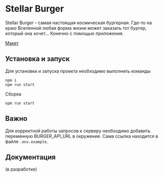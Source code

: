 # Stellar Burger
Stellar Burger - самая настоящая космическая бургерная. Где-то на краю Вселенной любая форма жизни может заказать тот бургер, который она хочет...
Конечно с помощью приложения.

[Макет](<https://www.figma.com/file/vIywAvqfkOIRWGOkfOnReY/React-Fullstack_-Проектные-задачи-(3-месяца)_external_link?type=design&node-id=0-1&mode=design>)

## Установка и запуск
Для установки и запуска проекта необходимо выполнить команды
```
npm i
npm run start
```

Сборка
```
npm run start
```

## Важно
Для корректной работы запросов к серверу необходимо добавить переменную BURGER_API_URL в окружение. Сама ссылка находится в файле `.env.example`.

## Документация
(в разработке)
